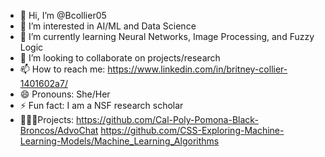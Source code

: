 - 👋 Hi, I’m @Bcollier05
- 👀 I’m interested in AI/ML and Data Science
- 🌱 I’m currently learning Neural Networks, Image Processing, and Fuzzy Logic
- 💞️ I’m looking to collaborate on projects/research
- 📫 How to reach me: https://www.linkedin.com/in/britney-collier-1401602a7/ 
- 😄 Pronouns: She/Her
- ⚡ Fun fact: I am a NSF research scholar
- 👩🏾‍💻Projects: https://github.com/Cal-Poly-Pomona-Black-Broncos/AdvoChat
              https://github.com/CSS-Exploring-Machine-Learning-Models/Machine_Learning_Algorithms

<!---
Bcollier05/Bcollier05 is a ✨ special ✨ repository because its `README.md` (this file) appears on your GitHub profile.
You can click the Preview link to take a look at your changes.
--->
